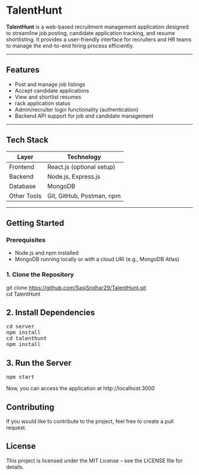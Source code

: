 # TalentHunt

**TalentHunt** is a web-based recruitment management application designed to streamline job posting, candidate application tracking, and resume shortlisting. It provides a user-friendly interface for recruiters and HR teams to manage the end-to-end hiring process efficiently.

---

## Features

- Post and manage job listings
-  Accept candidate applications
- View and shortlist resumes
- rack application status
- Admin/recruiter login functionality (authentication)
- Backend API support for job and candidate management

---

##  Tech Stack

| Layer       | Technology        |
|-------------|-------------------|
| Frontend    | React.js (optional setup) |
| Backend     | Node.js, Express.js |
| Database    | MongoDB            |
| Other Tools | Git, GitHub, Postman, npm |

---

## Getting Started

### Prerequisites

- Node.js and npm installed
- MongoDB running locally or with a cloud URI (e.g., MongoDB Atlas)

 ### 1. Clone the Repository

git clone https://github.com/SasiSridhar29/TalentHunt.git  
cd TalentHunt

## 2. Install Dependencies
<pre>
cd server   
npm install  
cd talenthunt  
npm install  
</pre>

## 3. Run the Server
<pre>
npm start
</pre>
Now, you can access the application at http://localhost:3000

## Contributing
If you would like to contribute to the project, feel free to create a pull request.


## License
This project is licensed under the MIT License – see the LICENSE file for details.








